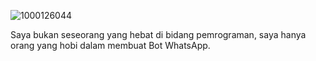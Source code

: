
![1000126044](https://github.com/user-attachments/assets/926d646f-d898-4951-8c17-653476695274)

Saya bukan seseorang yang hebat di bidang pemrograman, saya hanya orang yang hobi dalam membuat Bot WhatsApp.

